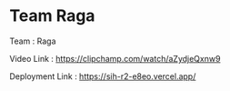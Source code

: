 # Team Raga

Team : Raga

Video Link : https://clipchamp.com/watch/aZydjeQxnw9

Deployment Link :  https://sih-r2-e8eo.vercel.app/
